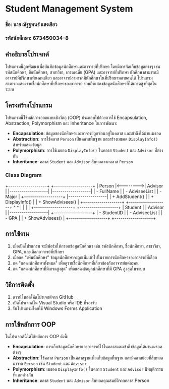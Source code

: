 # Student Management System

### ชื่อ: นาย ณัฐฐพนธ์ แสงเขียว 
### รหัสนักศึกษา: 673450034-8

## คำอธิบายโปรเจกต์
โปรแกรมนี้ถูกพัฒนาเพื่อบันทึกข้อมูลนักศึกษาและอาจารย์ที่ปรึกษา โดยมีการจัดเก็บข้อมูลต่างๆ เช่น รหัสนักศึกษา, ชื่อนักศึกษา, สาขาวิชา, เกรดเฉลี่ย (GPA) และอาจารย์ที่ปรึกษา นักศึกษาสามารถมีอาจารย์ที่ปรึกษาเพียงคนเดียว และอาจารย์สามารถมีนักศึกษาในที่ปรึกษาหลายคนได้ โปรแกรมสามารถแสดงรายชื่อนักศึกษาที่ปรึกษาของอาจารย์ รวมถึงแสดงข้อมูลนักศึกษาที่ได้เกรดสูงที่สุดในระบบ

## โครงสร้างโปรแกรม
โปรแกรมนี้ใช้หลักการออกแบบเชิงวัตถุ (OOP) ประกอบไปด้วยการใช้ Encapsulation, Abstraction, Polymorphism และ Inheritance ในการพัฒนา:
- **Encapsulation**: ข้อมูลของนักศึกษาและอาจารย์ถูกซ่อนอยู่ในคลาส และเข้าถึงได้ผ่านเมธอด
- **Abstraction**: การใช้คลาส `Person` เป็นคลาสพื้นฐาน และสร้างเมธอด `DisplayInfo()` สำหรับแสดงข้อมูล
- **Polymorphism**: การใช้เมธอด `DisplayInfo()` ในคลาส `Student` และ `Advisor` ที่ต่างกัน
- **Inheritance**: คลาส `Student` และ `Advisor` สืบทอดจากคลาส `Person`

### Class Diagram
+-------------------+          +-------------------+
|      Person       |<-------->|     Advisor       |
|-------------------|          |-------------------|
| - FullName        |          | - AdviseeList     |
| - Major           |          +-------------------+
|-------------------|          | + AddStudent()    |
| + DisplayInfo()   |          | + ShowAdvisees()  |
+-------------------+          +-------------------+
         ^                               ^
         |                               |
         |                               |
+-------------------+          +-------------------+
|     Student       |          |      Advisor      |
|-------------------|          +-------------------+
| - StudentID       |          | - AdviseeList     |
| - GPA             |          | + ShowAdvisees()  |
+-------------------+          +-------------------+


## การใช้งาน
1. เมื่อเปิดโปรแกรม จะมีฟอร์มให้กรอกข้อมูลนักศึกษา เช่น รหัสนักศึกษา, ชื่อนักศึกษา, สาขาวิชา, GPA, และเลือกอาจารย์ที่ปรึกษา
2. เมื่อกด "เพิ่มนักศึกษา" ข้อมูลนักศึกษาจะถูกเพิ่มเข้าไปในรายการนักศึกษาของอาจารย์ที่เลือก
3. กด "แสดงนักศึกษาทั้งหมด" เพื่อดูรายชื่อนักศึกษาที่เกี่ยวข้องกับอาจารย์แต่ละคน
4. กด "แสดงนักศึกษาที่มีเกรดสูงสุด" เพื่อแสดงข้อมูลนักศึกษาที่มี GPA สูงสุดในระบบ

## วิธีการติดตั้ง
1. ดาวน์โหลดโค้ดโปรเจกต์จาก GitHub
2. เปิดโปรเจกต์ใน Visual Studio หรือ IDE ที่รองรับ
3. รันโปรแกรมโดยใช้ Windows Forms Application

## การใช้หลักการ OOP
ในโปรเจกต์นี้ได้ใช้หลักการ OOP ดังนี้:
- **Encapsulation**: การเก็บข้อมูลนักศึกษาและอาจารย์ไว้ในคลาสและเข้าถึงข้อมูลได้ผ่านเมธอดต่างๆ
- **Abstraction**: ใช้คลาส `Person` เป็นคลาสฐานเพื่อเก็บข้อมูลพื้นฐาน และมีคลาสย่อยที่สืบทอดมาจาก `Person` เช่น `Student` และ `Advisor`
- **Polymorphism**: เมธอด `DisplayInfo()` ในคลาส `Student` และ `Advisor` มีพฤติกรรมที่แตกต่างกัน
- **Inheritance**: คลาส `Student` และ `Advisor` สืบทอดคุณสมบัติจากคลาส Person



